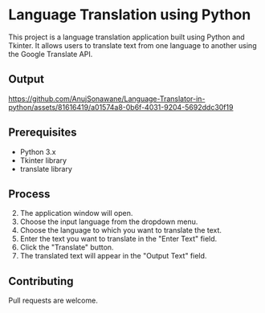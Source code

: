 # Language Translation using Python

This project is a language translation application built using Python and Tkinter. It allows users to translate text from one language to another using the Google Translate API.
## Output
https://github.com/AnujSonawane/Language-Translator-in-python/assets/81616419/a01574a8-0b6f-4031-9204-5692ddc30f19
## Prerequisites
- Python 3.x
- Tkinter library
- translate library

## Process
2. The application window will open.
3. Choose the input language from the dropdown menu.
4. Choose the language to which you want to translate the text.
5. Enter the text you want to translate in the "Enter Text" field.
6. Click the "Translate" button.
7. The translated text will appear in the "Output Text" field.

## Contributing
Pull requests are welcome.



